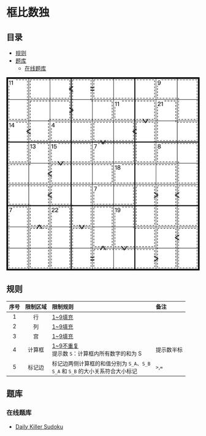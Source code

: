# 框比数独
<!-- START doctoc generated TOC please keep comment here to allow auto update -->
<!-- DON'T EDIT THIS SECTION, INSTEAD RE-RUN doctoc TO UPDATE -->
## 目录

- [规则](#%E8%A7%84%E5%88%99)
- [题库](#%E9%A2%98%E5%BA%93)
  - [在线题库](#%E5%9C%A8%E7%BA%BF%E9%A2%98%E5%BA%93)

<!-- END doctoc generated TOC please keep comment here to allow auto update -->

![题](../../../images/sudoku/框比数独.png)

## 规则

| 序号  | 限制区域 | 限制规则                                                     | 备注      |
|:---:|:----:|:---------------------------------------------------------|:--------|
|  1  |  行   | [1~9填充]                                                  |         |
|  2  |  列   | [1~9填充]                                                  |         |
|  3  |  宫   | [1~9填充]                                                  |         |
|  4  | 计算框  | [1~9不重复]<br/>提示数 `S`：计算框内所有数字的和为 S                       | 提示数半标   |
|  5  | 标记边  | 标记边两侧计算框的和值分别为 `S_A`、`S_B`<br/>`S_A` 和 `S_B` 的大小关系符合大小标记 | `>`,`=` |

## 题库

### 在线题库

- [Daily Killer Sudoku](https://www.dailykillersudoku.com/search?d=10&t=4)

[1~9填充]: ../../../rules.md#1to9填充
[1~9不重复]: ../../../rules.md#1to9不重复
